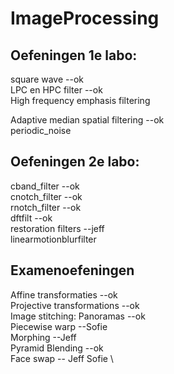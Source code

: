 # ImageProcessing

## Oefeningen 1e labo: 
square wave --ok \
LPC en HPC filter --ok \
High frequency emphasis filtering 

Adaptive median spatial filtering --ok \
periodic_noise 
 
## Oefeningen 2e labo: 
cband_filter --ok \
cnotch_filter --ok \
rnotch_filter --ok \
dftfilt --ok \
restoration filters --jeff \
linearmotionblurfilter 

## Examenoefeningen
Affine transformaties --ok \
Projective transformations --ok\
Image stitching: Panoramas --ok\
Piecewise warp --Sofie\
Morphing --Jeff\
Pyramid Blending --ok  \
Face swap -- Jeff Sofie \

